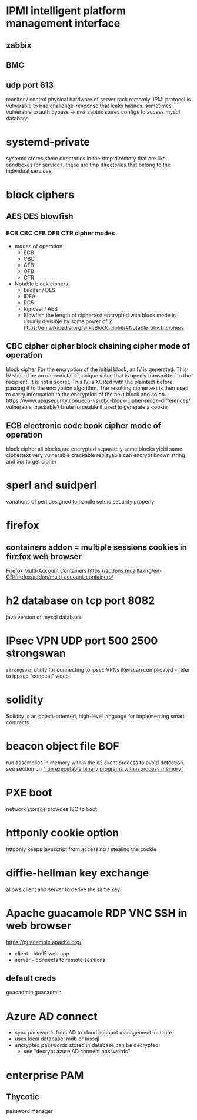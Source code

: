 # IPMI intelligent platform management interface
## zabbix
## BMC
## udp port 613
monitor / control physical hardware of server rack remotely.
IPMI protocol is vulnerable to bad challenge-response that leaks hashes.
sometimes vulnerable to auth bypass -> msf
zabbix stores configs to access mysql database

# systemd-private
systemd stores some directories in the /tmp directory that are like sandboxes for services.
these are tmp directories that belong to the individual services.

# block ciphers
## AES DES blowfish
### ECB CBC CFB OFB CTR cipher modes
- modes of operation
  - ECB
  - CBC
  - CFB
  - OFB
  - CTR
- Notable block ciphers
  - Lucifer / DES
  - IDEA
  - RC5
  - Rijndael / AES
  - Blowfish
the length of ciphertext encrypted with block mode is usually divisible by some power of 2
https://en.wikipedia.org/wiki/Block_cipher#Notable_block_ciphers

## CBC cipher cipher block chaining cipher mode of operation
block cipher
For the encryption of the initial block, an IV is generated.  This IV should be an unpredictable, unique value that is openly transmitted to the recipient.  It is not a secret.
This IV is XORed with the plaintext before passing it to the encryption algorithm.  The resulting ciphertext is then used to carry information to the encryption of the next block and so on.
https://www.ubiqsecurity.com/ecb-vs-cbc-block-cipher-mode-differences/
vulnerable
crackable?
brute forceable if used to generate a cookie

## ECB electronic code book cipher mode of operation
block cipher
all blocks are encrypted separately
same blocks yield same ciphertext
very vulnerable
crackable
replayable
can encrypt known string and xor to get cipher

# sperl and suidperl
variations of perl designed to handle setuid security properly

# firefox
## containers addon = multiple sessions cookies in firefox web browser
Firefox Multi-Account Containers
https://addons.mozilla.org/en-GB/firefox/addon/multi-account-containers/

# h2 database on tcp port 8082
java version of mysql database

# IPsec VPN UDP port 500 2500 strongswan
`strongswan` utility for connecting to ipsec VPNs
ike-scan
complicated - refer to ippsec "conceal" video

# solidity
Solidity is an object-oriented, high-level language for implementing smart contracts

# beacon object file BOF
run assemblies in memory within the c2 client process to avoid detection.
see section on ["run executable binary programs within process memory"](tricks/run-programs-in-memory.md)

# PXE boot
network storage provides ISO to boot

# httponly cookie option
httponly keeps javascript from accessing / stealing the cookie

# diffie-hellman key exchange
allows client and server to derive the same key.

# Apache guacamole RDP VNC SSH in web browser
https://guacamole.apache.org/
- client - html5 web app
- server - connects to remote sessions
## default creds
guacadmin:guacadmin

# Azure AD connect
- sync passwords from AD to cloud account management in azure
- uses local database: mdb or mssql
- encrypted passwords stored in database can be decrypted
  - see "decrypt azure AD connect passwords"

# enterprise PAM
## Thycotic
password manager
